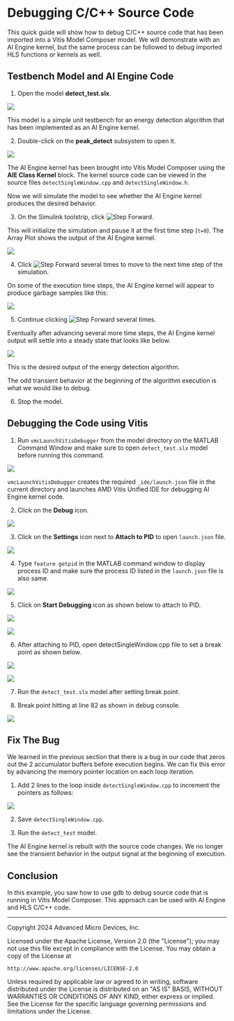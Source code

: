 # Debugging C/C++ Source Code

This quick guide will show how to debug C/C++ source code that has been imported into a Vitis Model Composer model. We will demonstrate with an AI Engine kernel, but the same process can be followed to debug imported HLS functions or kernels as well.

## Testbench Model and AI Engine Code

1. Open the model **detect_test.slx**.

![](images/model.png)

This model is a simple unit testbench for an energy detection algorithm that has been implemented as an AI Engine kernel. 

2. Double-click on the **peak_detect** subsystem to open it.

![](images/subsystem.png)

The AI Engine kernel has been brought into Vitis Model Composer using the **AIE Class Kernel** block. The kernel source code can be viewed in the source files `detectSingleWindow.cpp` and `detectSingleWindow.h`.

Now we will simulate the model to see whether the AI Engine kernel produces the desired behavior.

3. On the Simulink toolstrip, click ![Step Forward](images/step_forward.png).

This will initialize the simulation and pause it at the first time step (`t=0`). The Array Plot shows the output of the AI Engine kernel.

![](images/arrayplot0.png)

4. Click ![Step Forward](images/step_forward.png) several times to move to the next time step of the simulation.

On some of the execution time steps, the AI Engine kernel will appear to produce garbage samples like this:

![](images/arrayplot1.png) 

5. Continue clicking ![Step Forward](images/step_forward.png) several times.

Eventually after advancing several more time steps, the AI Engine kernel output will settle into a steady state that looks like below. 

![](images/arrayplot2.png) 

This is the desired output of the energy detection algorithm.

The odd transient behavior at the beginning of the algorithm execution is what we would like to debug.

6. Stop the model.

## Debugging the Code using Vitis 

1. Run `vmcLaunchVitisDebugger` from the model directory on the MATLAB Command Window and make sure to open `detect_test.slx` model before running this command.

![](images/step1.png)


`vmcLaunchVitisDebugger` creates the required `_ide/launch.json` file in the current directory and launches AMD Vitis Unified IDE for debugging AI Engine kernel code.

2. Click on the **Debug** icon.

![](images/step3.png)

3. Click on the **Settings** icon next to **Attach to PID** to open `launch.json` file.

![](images/step4.png)

4. Type `feature getpid` in the MATLAB command window to display process ID and make sure the process ID listed in the `launch.json` file is also same. 

![](images/step5.png)

5. Click on **Start Debugging** icon as shown below to attach to PID.

![](images/step6.png)

![](images/step7.png)

6. After attaching to PID, open detectSingleWindow.cpp file to set a break point as shown below.

![](images/step8.png)

![](images/step9.png)

7. Run the `detect_test.slx` model after setting break point.

8. Break point hitting at line 82 as shown in debug console. 

![](images/step10.png)

## Fix The Bug

We learned in the previous section that there is a bug in our code that zeros out the 2 accumulator buffers before execution begins. We can fix this error by advancing the memory pointer location on each loop iteration.

1. Add 2 lines to the loop inside `detectSingleWindow.cpp` to increment the pointers as follows:

![](images/fix.png)

2. Save `detectSingleWindow.cpp`. 

3. Run the `detect_test` model.

The AI Engine kernel is rebuilt with the source code changes. We no longer see the transient behavior in the output signal at the beginning of execution.

## Conclusion

In this example, you saw how to use gdb to debug source code that is running in Vitis Model Composer. This approach can be used with AI Engine and HLS C/C++ code.

--------------
Copyright 2024 Advanced Micro Devices, Inc.

Licensed under the Apache License, Version 2.0 (the "License");
you may not use this file except in compliance with the License.
You may obtain a copy of the License at

    http://www.apache.org/licenses/LICENSE-2.0

Unless required by applicable law or agreed to in writing, software
distributed under the License is distributed on an "AS IS" BASIS,
WITHOUT WARRANTIES OR CONDITIONS OF ANY KIND, either express or implied.
See the License for the specific language governing permissions and
limitations under the License.

